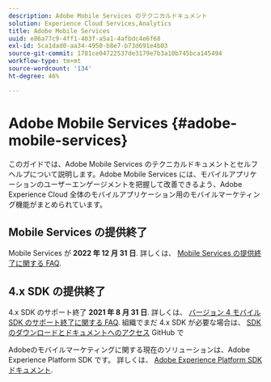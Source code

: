 ```yaml
---
description: Adobe Mobile Services のテクニカルドキュメント
solution: Experience Cloud Services,Analytics
title: Adobe Mobile Services
uuid: e86a77c9-4ff1-403f-a5a1-4afbdc4e6f68
exl-id: 5ca1dad0-aa34-4950-b8e7-b73d691e4b03
source-git-commit: 1781ce04722537de3179e7b3a10b745bca145494
workflow-type: tm+mt
source-wordcount: '134'
ht-degree: 46%

---
```


# Adobe Mobile Services {#adobe-mobile-services}

このガイドでは、Adobe Mobile Services のテクニカルドキュメントとセルフヘルプについて説明します。Adobe Mobile Services には、モバイルアプリケーションのユーザーエンゲージメントを把握して改善できるよう、Adobe Experience Cloud 全体のモバイルアプリケーション用のモバイルマーケティング機能がまとめられています。

## Mobile Services の提供終了

Mobile Services が **2022 年 12 月 31 日**. 詳しくは、 [Mobile Services の提供終了に関する FAQ](eol.md).

## 4.x SDK の提供終了

4.x SDK のサポート終了 **2021 年 8 月 31 日**. 詳しくは、 [バージョン 4 モバイル SDK のサポート終了に関する FAQ](https://aep-sdks.gitbook.io/docs/version-4-sdk-end-of-support-faq). 組織でまだ 4.x SDK が必要な場合は、 [SDK のダウンロードとドキュメントへのアクセス](https://github.com/Adobe-Marketing-Cloud/mobile-services) GitHub で

Adobeのモバイルマーケティングに関する現在のソリューションは、Adobe Experience Platform SDK です。 詳しくは、 [Adobe Experience Platform SDK ドキュメント](https://aep-sdks.gitbook.io/docs/).
